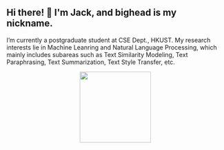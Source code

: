 <h2> Hi there!  👋   I'm Jack, and bighead is my nickname.</h2>
<a> I’m currently a postgraduate student at CSE Dept., HKUST. My research interests lie in Machine Leanring and Natural Language Processing, which mainly includes subareas such as Text Similarity Modeling, Text Paraphrasing, Text Summarization, Text Style Transfer, etc. </a>
<p align='center'>
<a href="https://github.com/Jackthebighead">
  <img height="165em" src="https://github-readme-stats.vercel.app/api?username=Jackthebighead&theme=buefy&show_icons=true" />
</a>
</p>
<!-- <h4> 🤝🏻 &nbsp; Connect with me via:</h4>
<p align="center">
<a href="mailto:yanzheyuan23@sina.com"><img alt="Email" src="https://img.shields.io/badge/Email-yanzheyuan23@sina.com-blue?style=flat-square&logo=gmail"></a>
<a href="http://linkedin.com/in/yanzhe-yuan-103157191/"><img alt="LinkedIn" src="https://img.shields.io/badge/LinkedIn-YUAN%20Yanzhe-blue?style=flat-square&logo=linkedin"></a>
</p> -->

